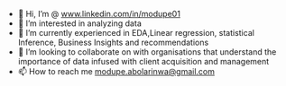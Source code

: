 - 👋 Hi, I’m @ www.linkedin.com/in/modupe01
- 👀 I’m interested in analyzing data 
- 🌱 I’m currently experienced in EDA,Linear regression, statistical Inference, Business Insights and recommendations 
- 💞️ I’m looking to collaborate on with organisations that understand the importance of data infused with client acquisition and management
- 📫 How to reach me modupe.abolarinwa@gmail.com

<!---
enville01/enville01 is a ✨ special ✨ repository because its `README.md` (this file) appears on your GitHub profile.
You can click the Preview link to take a look at your changes.
--->
